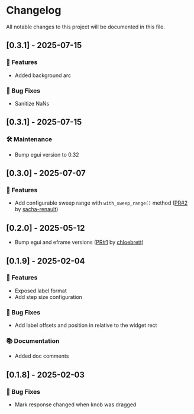 # Changelog

All notable changes to this project will be documented in this file.

## [0.3.1] - 2025-07-15

### 🚀 Features

- Added background arc

### 🐛 Bug Fixes

- Sanitize NaNs

## [0.3.1] - 2025-07-15

### 🛠 Maintenance

- Bump egui version to 0.32

## [0.3.0] - 2025-07-07

### 🚀 Features

- Add configurable sweep range with `with_sweep_range()` method ([PR#2](https://github.com/obsqrbtz/egui_knob/pull/2) by [sacha-renault](https://github.com/sacha-renault))

## [0.2.0] - 2025-05-12

- Bump egui and eframe versions ([PR#1](https://github.com/obsqrbtz/egui_knob/pull/1) by [chloebrett](https://github.com/chloebrett))

## [0.1.9] - 2025-02-04

### 🚀 Features

- Exposed label format
- Add step size configuration

### 🐛 Bug Fixes

- Add label offsets and position in relative to the widget rect

### 📚 Documentation

- Added doc comments

## [0.1.8] - 2025-02-03

### 🐛 Bug Fixes

- Mark response changed when knob was dragged

<!-- generated by git-cliff -->
